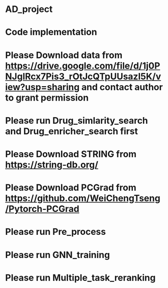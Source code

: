 # AD_project
# Code implementation 
# Please Download data from https://drive.google.com/file/d/1j0PNJglRcx7Pis3_rOtJcQTpUUsazl5K/view?usp=sharing and contact author to grant permission
# Please run Drug_simlarity_search and Drug_enricher_search first
# Please Download STRING from https://string-db.org/ 
# Please Download PCGrad from https://github.com/WeiChengTseng/Pytorch-PCGrad
# Please run Pre_process
# Please run GNN_training
# Please run Multiple_task_reranking
